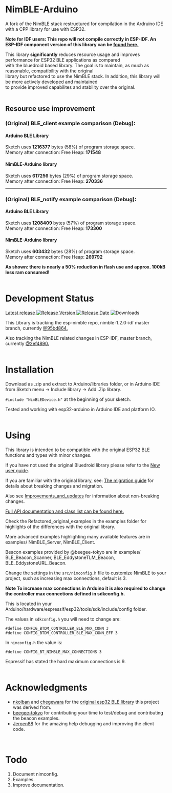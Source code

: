 # NimBLE-Arduino
A fork of the NimBLE stack restructured for compilation in the Ardruino IDE with a CPP library for use with ESP32.  

**Note for IDF users: This repo will not compile correctly in ESP-IDF. An ESP-IDF component version of this library can be [found here.](https://github.com/h2zero/esp-nimble-cpp)**

This library **significantly** reduces resource usage and improves performance for ESP32 BLE applications as compared    
with the bluedroid based library. The goal is to maintain, as much as reasonable, compatibility with the original   
library but refactored to use the NimBLE stack. In addition, this library will be more actively developed and maintained   
to provide improved capabilites and stability over the original.  
<br/>

## Resource use improvement

### (Original) BLE_client example comparison (Debug):
#### Arduino BLE Library   
Sketch uses **1216377** bytes (58%) of program storage space.   
Memory after connection: Free Heap: **171548**  

#### NimBLE-Arduino library
Sketch uses **617256** bytes (29%) of program storage space.   
Memory after connection: Free Heap: **270336**   
***
### (Original) BLE_notify example comparison (Debug):   
#### Arduino BLE Library
Sketch uses **1208409** bytes (57%) of program storage space.   
Memory after connection: Free Heap: **173300**   

#### NimBLE-Arduino library   
Sketch uses **603432** bytes (28%) of program storage space.   
Memory after connection: Free Heap: **269792**  

**As shown: there is nearly a 50% reduction in flash use and approx. 100kB less ram consumed!**  
<br/>

# Development Status
[Latest release ![Release Version](https://img.shields.io/github/release/h2zero/NimBLE-Arduino.svg?style=plastic) 
![Release Date](https://img.shields.io/github/release-date/h2zero/NimBLE-Arduino.svg?style=plastic)](https://github.com/h2zero/NimBLE-Arduino/releases/latest/) 
![Downloads](https://img.shields.io/github/downloads/h2zero/NimBLE-Arduino/latest/total.svg?style=plastic)  

This Library is tracking the esp-nimble repo, nimble-1.2.0-idf master branch, currently [@95bd864.](https://github.com/espressif/esp-nimble)  

Also tracking the NimBLE related changes in ESP-IDF, master branch, currently [@2ef4890.](https://github.com/espressif/esp-idf/tree/master/components/bt/host/nimble)  
<br/>

# Installation
Download as .zip and extract to Arduino/libraries folder, or in Arduino IDE from Sketch menu -> Include library -> Add .Zip library.

`#include "NimBLEDevice.h"` at the beginning of your sketch.

Tested and working with esp32-arduino in Arduino IDE and platform IO.  
<br/>

# Using
This library is intended to be compatible with the original ESP32 BLE functions and types with minor changes.  

If you have not used the original Bluedroid library please refer to the [New user guide](docs/New_user_guide.md).  

If you are familiar with the original library, see: [The migration guide](docs/Migration_guide.md) for details about breaking changes and migration.  

Also see [Improvements_and_updates](docs/Improvements_and_updates.md) for information about non-breaking changes.

[Full API documentation and class list can be found here.](https://h2zero.github.io/esp-nimble-cpp/)  

Check the Refactored_original_examples in the examples folder for highlights of the differences with the original library.

More advanced examples highlighting many available features are in examples/ NimBLE_Server, NimBLE_Client.

Beacon examples provided by @beegee-tokyo are in examples/ BLE_Beacon_Scanner, BLE_EddystoneTLM_Beacon, BLE_EddystoneURL_Beacon.   

Change the settings in the `src/nimconfig.h` file to customize NimBLE to your project, such as increasing max connections, default is 3.  

**Note To increase max connections in Arduino it is also required to change the controller max connections defined in sdkconfig.h.**  

This is located in your Arduino/hardware/espressif/esp32/tools/sdk/include/config folder.

The values in `sdkconfig.h` you will need to change are:  
```
#define CONFIG_BTDM_CONTROLLER_BLE_MAX_CONN 3
#define CONFIG_BTDM_CONTROLLER_BLE_MAX_CONN_EFF 3
```
In `nimconfig.h` the value is:  
```
#define CONFIG_BT_NIMBLE_MAX_CONNECTIONS 3
```
Espressif has stated the hard maximum connections is 9.  
<br/>


# Acknowledgments
* [nkolban](https://github.com/nkolban) and [chegewara](https://github.com/chegewara) for the [original esp32 BLE library](https://github.com/nkolban/esp32-snippets/tree/master/cpp_utils) this project was derived from.
* [beegee-tokyo](https://github.com/beegee-tokyo) for contributing your time to test/debug and contributing the beacon examples.
* [Jeroen88](https://github.com/Jeroen88) for the amazing help debugging and improving the client code.  
<br/>  

# Todo
1. Document nimconfig.
2. Examples.
3. Improve documentation. 
<br/>  

